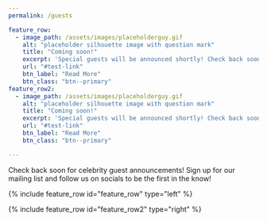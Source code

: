 ```yaml
---
permalink: /guests

feature_row:
  - image_path: /assets/images/placeholderguy.gif
    alt: "placeholder silhouette image with question mark"
    title: "Coming soon!"
    excerpt: 'Special guests will be announced shortly! Check back soon for all the latest updates.'
    url: "#test-link"
    btn_label: "Read More"
    btn_class: "btn--primary"
feature_row2:
  - image_path: /assets/images/placeholderguy.gif
    alt: "placeholder silhouette image with question mark"
    title: "Coming soon!"
    excerpt: 'Special guests will be announced shortly! Check back soon for all the latest updates.'
    url: "#test-link"
    btn_label: "Read More"
    btn_class: "btn--primary"

---
```


Check back soon for celebrity guest announcements! Sign up for our mailing list and follow us on socials to be the first in the know!

{% include feature_row id="feature_row" type="left" %}

{% include feature_row id="feature_row2" type="right" %}
